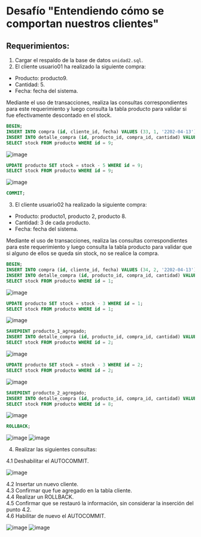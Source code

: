 # Desafío "Entendiendo cómo se comportan nuestros clientes"

## Requerimientos:
1. Cargar el respaldo de la base de datos `unidad2.sql`.
2. El cliente usuario01 ha realizado la siguiente compra:
  - Producto: producto9.
  - Cantidad: 5.
  - Fecha: fecha del sistema.    

   Mediante el uso de transacciones, realiza las consultas correspondientes para este requerimiento y luego consulta la tabla producto para validar si fue efectivamente descontado en el stock.

```sql
BEGIN;
INSERT INTO compra (id, cliente_id, fecha) VALUES (33, 1, '2202-04-13');
INSERT INTO detalle_compra (id, producto_id, compra_id, cantidad) VALUES (43, 9, 33, 5);
SELECT stock FROM producto WHERE id = 9;
```
![image](https://user-images.githubusercontent.com/98556305/163300347-eafae547-131b-4f42-9e23-90ad32d27e05.png)

```sql
UPDATE producto SET stock = stock - 5 WHERE id = 9;
SELECT stock FROM producto WHERE id = 9;
```

![image](https://user-images.githubusercontent.com/98556305/163301286-03c6669c-9b96-43ab-b61e-72bdce00f9e0.png)

```sql
COMMIT;
```


3. El cliente usuario02 ha realizado la siguiente compra:
  - Producto: producto1, producto 2, producto 8.
  - Cantidad: 3 de cada producto.
  - Fecha: fecha del sistema.    
  
  Mediante el uso de transacciones, realiza las consultas correspondientes para este requerimiento y luego consulta la tabla producto para validar que si alguno de ellos se queda sin stock, no se realice la compra.

```sql
BEGIN;
INSERT INTO compra (id, cliente_id, fecha) VALUES (34, 2, '2202-04-13');
INSERT INTO detalle_compra (id, producto_id, compra_id, cantidad) VALUES (44, 1, 34, 3);
SELECT stock FROM producto WHERE id = 1;
```

![image](https://user-images.githubusercontent.com/98556305/163301672-d00d4f12-3338-48af-9277-e3936921a482.png)

```sql
UPDATE producto SET stock = stock - 3 WHERE id = 1;
SELECT stock FROM producto WHERE id = 1;
```
![image](https://user-images.githubusercontent.com/98556305/163301722-bd3493a9-78da-4137-bc7b-7ef434c26207.png)

```sql
SAVEPOINT producto_1_agregado;
INSERT INTO detalle_compra (id, producto_id, compra_id, cantidad) VALUES (45, 2, 34, 3);
SELECT stock FROM producto WHERE id = 2;
```

![image](https://user-images.githubusercontent.com/98556305/163301816-dd538ae4-580e-44cd-a4a1-c0db6187f4c1.png)

```sql
UPDATE producto SET stock = stock - 3 WHERE id = 2;
SELECT stock FROM producto WHERE id = 2;
```

![image](https://user-images.githubusercontent.com/98556305/163301845-1a218b05-ee05-4b66-b39a-79888a2fd2e6.png)

```sql
SAVEPOINT producto_2_agregado;
INSERT INTO detalle_compra (id, producto_id, compra_id, cantidad) VALUES (46, 8, 34, 3);
SELECT stock FROM producto WHERE id = 8;
```

![image](https://user-images.githubusercontent.com/98556305/163301867-3ceccb24-18e5-4e87-bde6-ade8dcfe231a.png)

```sql
ROLLBACK;
```

![image](https://user-images.githubusercontent.com/98556305/163297132-b39e9023-bf23-48c0-afea-142160d89c0e.png)
![image](https://user-images.githubusercontent.com/98556305/163297164-06b10b48-0dd5-4e07-9d8a-72a9af5caac4.png)

 4. Realizar las siguientes consultas:
 
  4.1 Deshabilitar el AUTOCOMMIT.

![image](https://user-images.githubusercontent.com/98556305/163297612-166a4327-0537-449c-982b-f1f97214f4d8.png)

  4.2 Insertar un nuevo cliente.    
  4.3 Confirmar que fue agregado en la tabla cliente.    
  4.4 Realizar un ROLLBACK.    
  4.5 Confirmar que se restauró la información, sin considerar la inserción del punto 4.2.    
  4.6 Habilitar de nuevo el AUTOCOMMIT.
 
 ![image](https://user-images.githubusercontent.com/98556305/163299024-dff5d1e9-4f79-4223-9760-830797aa4901.png)
 ![image](https://user-images.githubusercontent.com/98556305/163299087-f9f57c41-03f8-45f1-af84-ba8eacdb795c.png)

